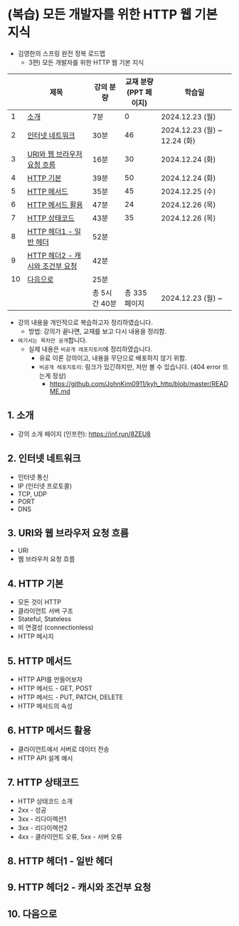 # (복습) 모든 개발자를 위한 HTTP 웹 기본 지식

- 김영한의 스프링 완전 정복 로드맵
    - 3편) 모든 개발자를 위한 HTTP 웹 기본 지식

|    | 제목                                                | 강의 분량     | 교재 분량<br>(PPT 페이지) | 학습일                        |
|----|---------------------------------------------------|-----------|--------------------|----------------------------|
| 1  | [소개](#1-소개)                                       | 7분        | 0                  | 2024.12.23 (월)             |
| 2  | [인터넷 네트워크](#2-인터넷-네트워크)                           | 30분       | 46                 | 2024.12.23 (월) ~ 12.24 (화) |
| 3  | [URI와 웹 브라우저 요청 흐름](#3-uri와-웹-브라우저-요청-흐름)         | 16분       | 30                 | 2024.12.24 (화)             |
| 4  | [HTTP 기본](#4-http-기본)                             | 39분       | 50                 | 2024.12.24 (화)             |
| 5  | [HTTP 메서드](#5-http-메서드)                           | 35분       | 45                 | 2024.12.25 (수)             |
| 6  | [HTTP 메서드 활용](#6-http-메서드-활용)                     | 47분       | 24                 | 2024.12.26 (목)             |
| 7  | [HTTP 상태코드](#7-http-상태코드)                         | 43분       | 35                 | 2024.12.26 (목)             |
| 8  | [HTTP 헤더1 - 일반 헤더](#8-http-헤더1---일반-헤더)           | 52분       |                    |                            |
| 9  | [HTTP 헤더2 - 캐시와 조건부 요청](#9-http-헤더2---캐시와-조건부-요청) | 42분       |                    |                            |
| 10 | [다음으로](#10-다음으로)                                  | 25분       |                    |                            |
|    |                                                   | 총 5시간 40분 | 총 335 페이지          | 2024.12.23 (월) ~           |

- 강의 내용을 개인적으로 복습하고자 정리하였습니다.
  - 방법: 강의가 끝나면, 교재를 보고 다시 내용을 정리함.
- `여기서는 목차만 공개`합니다.
  - 실제 내용은 `비공개 레포지토리`에 정리하였습니다.
    - 유료 이론 강의이고, 내용을 무단으로 배포하지 않기 위함.
    - `비공개 레포지토리`: 링크가 있긴하지만, 저만 볼 수 있습니다. (404 error 뜨는게 정상)
      - https://github.com/JohnKim0911/kyh_http/blob/master/README.md

## 1. 소개

- 강의 소개 페이지 (인프런): https://inf.run/8ZEU8

## 2. 인터넷 네트워크

- 인터넷 통신
- IP (인터넷 프로토콜)
- TCP, UDP
- PORT
- DNS

## 3. URI와 웹 브라우저 요청 흐름

- URI
- 웹 브라우저 요청 흐름

## 4. HTTP 기본

- 모든 것이 HTTP
- 클라이언트 서버 구조
- Stateful, Stateless
- 비 연결성 (connectionless)
- HTTP 메시지

## 5. HTTP 메서드

- HTTP API를 만들어보자
- HTTP 메서드 - GET, POST
- HTTP 메서드 - PUT, PATCH, DELETE
- HTTP 메서드의 속성

## 6. HTTP 메서드 활용

- 클라이언트에서 서버로 데이터 전송
- HTTP API 설계 예시

## 7. HTTP 상태코드

- HTTP 상태코드 소개
- 2xx - 성공
- 3xx - 리다이렉션1
- 3xx - 리다이렉션2
- 4xx - 클라이언트 오류, 5xx - 서버 오류

## 8. HTTP 헤더1 - 일반 헤더

## 9. HTTP 헤더2 - 캐시와 조건부 요청

## 10. 다음으로